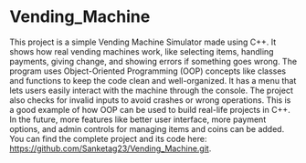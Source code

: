 # Vending_Machine
This project is a simple Vending Machine Simulator made using C++. It shows how real vending machines work, like selecting items, handling payments, giving change, and showing errors if something goes wrong. The program uses Object-Oriented Programming (OOP) concepts like classes and functions to keep the code clean and well-organized. It has a menu that lets users easily interact with the machine through the console. The project also checks for invalid inputs to avoid crashes or wrong operations. This is a good example of how OOP can be used to build real-life projects in C++. In the future, more features like better user interface, more payment options, and admin controls for managing items and coins can be added. You can find the complete project and its code here: https://github.com/Sanketag23/Vending_Machine.git.
